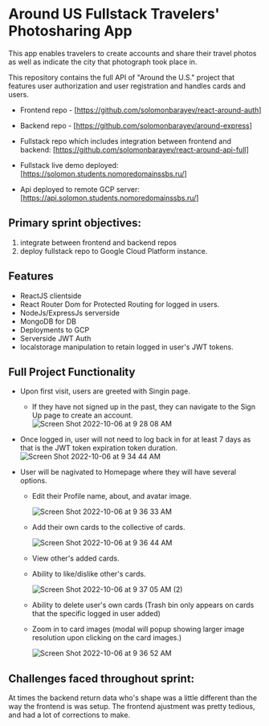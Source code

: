 # Around US Fullstack Travelers' Photosharing App

This app enables travelers to create accounts and share their travel photos as well as indicate the city that photograph took place in.

This repository contains the full API of "Around the U.S." project that features user authorization and user registration and handles cards and users.

- Frontend repo - [https://github.com/solomonbarayev/react-around-auth]
- Backend repo - [https://github.com/solomonbarayev/around-express]

- Fullstack repo which includes integration between frontend and backend: [https://github.com/solomonbarayev/react-around-api-full]
- Fullstack live demo deployed: [https://solomon.students.nomoredomainssbs.ru/]
- Api deployed to remote GCP server: [https://api.solomon.students.nomoredomainssbs.ru/]

## Primary sprint objectives:

1.  integrate between frontend and backend repos
2.  deploy fullstack repo to Google Cloud Platform instance.

## Features

- ReactJS clientside
- React Router Dom for Protected Routing for logged in users.
- NodeJs/ExpressJs serverside
- MongoDB for DB
- Deployments to GCP
- Serverside JWT Auth
- localstorage manipulation to retain logged in user's JWT tokens.

## Full Project Functionality

- Upon first visit, users are greeted with Singin page.
  - If they have not signed up in the past, they can navigate to the Sign Up page to create an account.
  ![Screen Shot 2022-10-06 at 9 28 08 AM](https://user-images.githubusercontent.com/85166713/194231056-3bdb872c-3370-4a0e-9fd7-72180b520fa7.png)


- Once logged in, user will not need to log back in for at least 7 days as that is the JWT token expiration token duration.
![Screen Shot 2022-10-06 at 9 34 44 AM](https://user-images.githubusercontent.com/85166713/194231163-96aedd73-b3a1-484a-bbb4-c1f7711793f1.png)

- User will be nagivated to Homepage where they will have several options.
  - Edit their Profile name, about, and avatar image.
 
     ![Screen Shot 2022-10-06 at 9 36 33 AM](https://user-images.githubusercontent.com/85166713/194231710-95e8e725-7593-4015-a806-d293c0148069.png)
     
  - Add their own cards to the collective of cards.

    ![Screen Shot 2022-10-06 at 9 36 44 AM](https://user-images.githubusercontent.com/85166713/194231786-44252708-5754-4080-942b-0542fe6badaa.png)

  - View other's added cards.

  - Ability to like/dislike other's cards.

    ![Screen Shot 2022-10-06 at 9 37 05 AM (2)](https://user-images.githubusercontent.com/85166713/194231843-8a479e05-46f0-40b6-b78a-01b07f3954ce.png)


  - Ability to delete user's own cards (Trash bin only appears on cards that the specific logged in user added)

  - Zoom in to card images (modal will popup showing larger image resolution upon clicking on the card images.)

    ![Screen Shot 2022-10-06 at 9 36 52 AM](https://user-images.githubusercontent.com/85166713/194231922-53bbb84f-3bbf-483d-89b5-1c0e13dadc70.png)





## Challenges faced throughout sprint:

At times the backend return data who's shape was a little different than the way the frontend is was setup. The frontend ajustment was pretty tedious, and had a lot of corrections to make.
